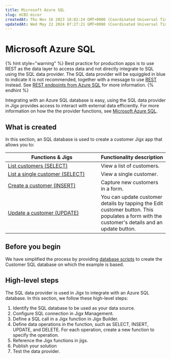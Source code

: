 ```yaml
---
title: Microsoft Azure SQL
slug: mCBI-micor
createdAt: Thu Nov 16 2023 18:02:24 GMT+0000 (Coordinated Universal Time)
updatedAt: Wed May 22 2024 07:27:21 GMT+0000 (Coordinated Universal Time)
---
```


# Microsoft Azure SQL

{% hint style="warning" %}
Best practice for production apps is to use REST as the data layer to access data and not directly integrate to SQL using the SQL data provider. The SQL data provider will be squiggled in blue to indicate it is not recommended, together with a message to use [REST](https://docs.jigx.com//building-apps-with-jigx/data/data-providers/rest) instead. See [REST endpoints from Azure SQL](https://docs.jigx.com/building-apps-with-jigx/data/data-providers/microsoft-azure-sql/rest-endpoints-from-azure-sql) for more information.
{% endhint %}

Integrating with an Azure SQL database is easy, using the SQL data provider in Jigx provides access to interact with external data efficiently. For more information on how the the provider functions, see [Microsoft Azure SQL](https://docs.jigx.com/building-apps-with-jigx/data/data-providers/microsoft-azure-sql).

## What is created

In this section, an SQL database is used to create a customer Jigx app that allows you to:

<table><thead><tr><th width="276.41796875">Functions &#x26; Jigs</th><th>Functionality description</th></tr></thead><tbody><tr><td><a href="List customers _SELECT_.md">List customers (SELECT)</a></td><td>View a list of customers.</td></tr><tr><td><a href="List a single customer _SELECT_.md">List a single customer (SELECT)</a></td><td>View a single customer.</td></tr><tr><td><a href="Create a customer _INSERT_.md">Create a customer (INSERT)</a></td><td>Capture new customers in a form.</td></tr><tr><td><a href="Update a customer _UPDATE_.md">Update a customer (UPDATE)</a></td><td>You can update customer details by tapping the Edit customer button. This populates a form with the customer's details and an update button.</td></tr></tbody></table>

## Before you begin

We have simplified the process by providing [database scripts](<Database Scripts.md>) to create the Customer SQL database on which the example is based.

## High-level steps

The SQL data provider is used in Jigx to integrate with an Azure SQL database. In this section, we follow these high-level steps:

1. Identify the SQL database to be used as your data source.
2. Configure SQL connection in Jigx Management.
3. Define a SQL call in a Jigx function in Jigx Builder.
4. Define data operations in the function, such as SELECT, INSERT, UPDATE, and DELETE. For each operation, create a new function to specify the operation.
5. Reference the Jigx functions in jigs.
6. Publish your solution
7. Test the data provider.
